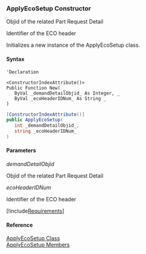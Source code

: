 ﻿### ApplyEcoSetup Constructor

Objid of the related Part Request Detail

Identifier of the ECO header

Initializes a new instance of the ApplyEcoSetup class.

#### Syntax

```vbnet
'Declaration

<ConstructorIndexAttribute()>
Public Function New( _
   ByVal _demandDetailObjid_ As Integer, _
   ByVal _ecoHeaderIDNum_ As String _
)
```

```csharp
[ConstructorIndexAttribute()]
public ApplyEcoSetup( 
   int _demandDetailObjid_,
   string _ecoHeaderIDNum_
)
```

#### Parameters

_demandDetailObjid_

Objid of the related Part Request Detail

_ecoHeaderIDNum_

Identifier of the ECO header

[!include[Requirements](../partials/requirements.md)]

#### Reference

[ApplyEcoSetup Class](FChoice.Toolkits.Clarify~FChoice.Toolkits.Clarify.DepotRepair.ApplyEcoSetup.md)  
[ApplyEcoSetup Members](FChoice.Toolkits.Clarify~FChoice.Toolkits.Clarify.DepotRepair.ApplyEcoSetup_members.md)